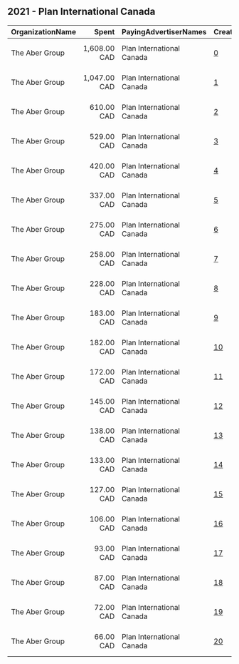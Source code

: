 ## 2021 - Plan International Canada 
|OrganizationName|Spent|PayingAdvertiserNames|CreativeUrls|Impressions|Genders|AgeBrackets|CountryCodes|BillingAddresses|CandidateBallotInformation|
|:---|---:|:---|:---|---:|:---|:---|:---|:---|:---|
|The Aber Group|1,608.00 CAD|Plan International Canada|[0](https://www.snap.com/political-ads/asset/a00736b95a0fe49089e5564f3696839e33d085a82e0182b40590fd3d6fd984ae?mediaType=mp4)|782,201||24-|canada|"608-120 Eglinton Avenue East,Toronto,M4P1E2,CA"||
|The Aber Group|1,047.00 CAD|Plan International Canada|[1](https://www.snap.com/political-ads/asset/a00736b95a0fe49089e5564f3696839e33d085a82e0182b40590fd3d6fd984ae?mediaType=mp4)|524,991||24-|canada|"608-120 Eglinton Avenue East,Toronto,M4P1E2,CA"||
|The Aber Group|610.00 CAD|Plan International Canada|[2](https://www.snap.com/political-ads/asset/86cd82c8a78e75a9d7fde4f7e3d5d9b1ac08bfc743d412ca85a147cd2f24844a?mediaType=jpg)|101,196||18+|canada|"608-120 Eglinton Avenue East,Toronto,M4P1E2,CA"||
|The Aber Group|529.00 CAD|Plan International Canada|[3](https://www.snap.com/political-ads/asset/fdb0e45b9f1dff31e074357d77dcbd660184c047c38917219b4d09bd3770600a?mediaType=jpg)|84,990||18+|canada|"608-120 Eglinton Avenue East,Toronto,M4P1E2,CA"||
|The Aber Group|420.00 CAD|Plan International Canada|[4](https://www.snap.com/political-ads/asset/da9ba26a201731c9b5236cf2a6c5514782aeaf74ff86038d705e98d78edff2ed?mediaType=jpg)|61,990||18+|canada|"608-120 Eglinton Avenue East,Toronto,M4P1E2,CA"||
|The Aber Group|337.00 CAD|Plan International Canada|[5](https://www.snap.com/political-ads/asset/222cc14a39f57d1e796ea51654c16d82c6e820193ea1cac555ffa35a39f0d9cc?mediaType=png)|55,470||35+|canada|"608-120 Eglinton Avenue East,Toronto,M4P1E2,CA"||
|The Aber Group|275.00 CAD|Plan International Canada|[6](https://www.snap.com/political-ads/asset/a00736b95a0fe49089e5564f3696839e33d085a82e0182b40590fd3d6fd984ae?mediaType=mp4)|40,957||35+|canada|"608-120 Eglinton Avenue East,Toronto,M4P1E2,CA"||
|The Aber Group|258.00 CAD|Plan International Canada|[7](https://www.snap.com/political-ads/asset/a00736b95a0fe49089e5564f3696839e33d085a82e0182b40590fd3d6fd984ae?mediaType=mp4)|66,331||24-|canada|"608-120 Eglinton Avenue East,Toronto,M4P1E2,CA"||
|The Aber Group|228.00 CAD|Plan International Canada|[8](https://www.snap.com/political-ads/asset/a00736b95a0fe49089e5564f3696839e33d085a82e0182b40590fd3d6fd984ae?mediaType=mp4)|68,352||24-|canada|"608-120 Eglinton Avenue East,Toronto,M4P1E2,CA"||
|The Aber Group|183.00 CAD|Plan International Canada|[9](https://www.snap.com/political-ads/asset/222cc14a39f57d1e796ea51654c16d82c6e820193ea1cac555ffa35a39f0d9cc?mediaType=png)|37,278||24-|canada|"608-120 Eglinton Avenue East,Toronto,M4P1E2,CA"||
|The Aber Group|182.00 CAD|Plan International Canada|[10](https://www.snap.com/political-ads/asset/da9ba26a201731c9b5236cf2a6c5514782aeaf74ff86038d705e98d78edff2ed?mediaType=jpg)|19,610||18+|canada|"608-120 Eglinton Avenue East,Toronto,M4P1E2,CA"||
|The Aber Group|172.00 CAD|Plan International Canada|[11](https://www.snap.com/political-ads/asset/fdb0e45b9f1dff31e074357d77dcbd660184c047c38917219b4d09bd3770600a?mediaType=jpg)|20,143||18+|canada|"608-120 Eglinton Avenue East,Toronto,M4P1E2,CA"||
|The Aber Group|145.00 CAD|Plan International Canada|[12](https://www.snap.com/political-ads/asset/86cd82c8a78e75a9d7fde4f7e3d5d9b1ac08bfc743d412ca85a147cd2f24844a?mediaType=jpg)|16,153||18+|canada|"608-120 Eglinton Avenue East,Toronto,M4P1E2,CA"||
|The Aber Group|138.00 CAD|Plan International Canada|[13](https://www.snap.com/political-ads/asset/669bef7a7cde5b058af5e1279937ff0af39ebf2fe03f22d712730ee19c4ee696?mediaType=png)|34,462||24-|canada|"608-120 Eglinton Avenue East,Toronto,M4P1E2,CA"||
|The Aber Group|133.00 CAD|Plan International Canada|[14](https://www.snap.com/political-ads/asset/669bef7a7cde5b058af5e1279937ff0af39ebf2fe03f22d712730ee19c4ee696?mediaType=png)|24,243||35+|canada|"608-120 Eglinton Avenue East,Toronto,M4P1E2,CA"||
|The Aber Group|127.00 CAD|Plan International Canada|[15](https://www.snap.com/political-ads/asset/86cd82c8a78e75a9d7fde4f7e3d5d9b1ac08bfc743d412ca85a147cd2f24844a?mediaType=jpg)|12,258||18+|canada|"608-120 Eglinton Avenue East,Toronto,M4P1E2,CA"||
|The Aber Group|106.00 CAD|Plan International Canada|[16](https://www.snap.com/political-ads/asset/222cc14a39f57d1e796ea51654c16d82c6e820193ea1cac555ffa35a39f0d9cc?mediaType=png)|53,992||24-|canada|"608-120 Eglinton Avenue East,Toronto,M4P1E2,CA"||
|The Aber Group|93.00 CAD|Plan International Canada|[17](https://www.snap.com/political-ads/asset/da9ba26a201731c9b5236cf2a6c5514782aeaf74ff86038d705e98d78edff2ed?mediaType=jpg)|9,119||18+|canada|"608-120 Eglinton Avenue East,Toronto,M4P1E2,CA"||
|The Aber Group|87.00 CAD|Plan International Canada|[18](https://www.snap.com/political-ads/asset/669bef7a7cde5b058af5e1279937ff0af39ebf2fe03f22d712730ee19c4ee696?mediaType=png)|43,324||24-|canada|"608-120 Eglinton Avenue East,Toronto,M4P1E2,CA"||
|The Aber Group|72.00 CAD|Plan International Canada|[19](https://www.snap.com/political-ads/asset/a00736b95a0fe49089e5564f3696839e33d085a82e0182b40590fd3d6fd984ae?mediaType=mp4)|15,713||35+|canada|"608-120 Eglinton Avenue East,Toronto,M4P1E2,CA"||
|The Aber Group|66.00 CAD|Plan International Canada|[20](https://www.snap.com/political-ads/asset/fdb0e45b9f1dff31e074357d77dcbd660184c047c38917219b4d09bd3770600a?mediaType=jpg)|7,312||18+|canada|"608-120 Eglinton Avenue East,Toronto,M4P1E2,CA"||
